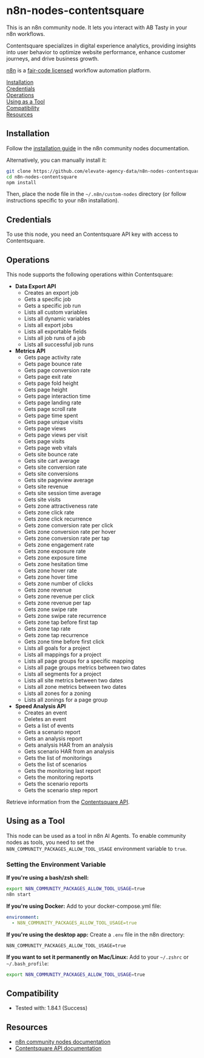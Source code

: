 # n8n-nodes-contentsquare  

This is an n8n community node. It lets you interact with AB Tasty in your n8n workflows.  

Contentsquare specializes in digital experience analytics, providing insights into user behavior to optimize website performance, enhance customer journeys, and drive business growth.

[n8n](https://n8n.io/) is a [fair-code licensed](https://docs.n8n.io/reference/license/) workflow automation platform.  

[Installation](#installation)  
[Credentials](#credentials)    
[Operations](#operations)   
[Using as a Tool](#using-as-a-tool)  
[Compatibility](#compatibility)  
[Resources](#resources)  

## Installation  

Follow the [installation guide](https://docs.n8n.io/integrations/community-nodes/installation/) in the n8n community nodes documentation.  

Alternatively, you can manually install it:  

```sh  
git clone https://github.com/elevate-agency-data/n8n-nodes-contentsquare.git 
cd n8n-nodes-contentsquare 
npm install  
```  

Then, place the node file in the `~/.n8n/custom-nodes` directory (or follow instructions specific to your n8n installation).   

## Credentials  

To use this node, you need an Contentsquare API key with access to Contentsquare.  

## Operations  

This node supports the following operations within Contentsquare:  

* **Data Export API**
    - Creates an export job 
    - Gets a specific job
    - Gets a specific job run
    - Lists all custom variables
    - Lists all dynamic variables
    - Lists all export jobs
    - Lists all exportable fields
    - Lists all job runs of a job
    - Lists all successful job runs
* **Metrics API**
    - Gets page activity rate
    - Gets page bounce rate
    - Gets page conversion rate
    - Gets page exit rate
    - Gets page fold height
    - Gets page height
    - Gets page interaction time
    - Gets page landing rate
    - Gets page scroll rate
    - Gets page time spent
    - Gets page unique visits
    - Gets page views
    - Gets page views per visit
    - Gets page visits
    - Gets page web vitals
    - Gets site bounce rate
    - Gets site cart average
    - Gets site conversion rate
    - Gets site conversions
    - Gets site pageview average
    - Gets site revenue
    - Gets site session time average
    - Gets site visits
    - Gets zone attractiveness rate
    - Gets zone click rate
    - Gets zone click recurrence
    - Gets zone conversion rate per click
    - Gets zone conversion rate per hover
    - Gets zone conversion rate per tap
    - Gets zone engagement rate
    - Gets zone exposure rate
    - Gets zone exposure time
    - Gets zone hesitation time
    - Gets zone hover rate
    - Gets zone hover time
    - Gets zone number of clicks
    - Gets zone revenue
    - Gets zone revenue per click
    - Gets zone revenue per tap
    - Gets zone swipe rate
    - Gets zone swipe rate recurrence
    - Gets zone tap before first tap
    - Gets zone tap rate
    - Gets zone tap recurrence
    - Gets zone time before first click
    - Lists all goals for a project
    - Lists all mappings for a project
    - Lists all page groups for a specific mapping
    - Lists all page groups metrics between two dates
    - Lists all segments for a project
    - Lists all site metrics between two dates
    - Lists all zone metrics between two dates
    - Lists all zones for a zoning
    - Lists all zonings for a page group
* **Speed Analysis API**
    - Creates an event
    - Deletes an event
    - Gets a list of events
    - Gets a scenario report
    - Gets an analysis report
    - Gets analysis HAR from an analysis
    - Gets scenario HAR from an analysis
    - Gets the list of monitorings
    - Gets the list of scenarios
    - Gets the monitoring last report
    - Gets the monitoring reports
    - Gets the scenario reports
    - Gets the scenario step report

Retrieve information from the [Contentsquare API](https://docs.contentsquare.com/en/api/export/). 

## Using as a Tool

This node can be used as a tool in n8n AI Agents. To enable community nodes as tools, you need to set the `N8N_COMMUNITY_PACKAGES_ALLOW_TOOL_USAGE` environment variable to `true`.

### Setting the Environment Variable

**If you're using a bash/zsh shell:**
```bash
export N8N_COMMUNITY_PACKAGES_ALLOW_TOOL_USAGE=true
n8n start
```

**If you're using Docker:**
Add to your docker-compose.yml file:
```yaml
environment:
  - N8N_COMMUNITY_PACKAGES_ALLOW_TOOL_USAGE=true
```

**If you're using the desktop app:**
Create a `.env` file in the n8n directory:
```
N8N_COMMUNITY_PACKAGES_ALLOW_TOOL_USAGE=true
```

**If you want to set it permanently on Mac/Linux:**
Add to your `~/.zshrc` or `~/.bash_profile`:
```bash
export N8N_COMMUNITY_PACKAGES_ALLOW_TOOL_USAGE=true
```

## Compatibility  

- Tested with: 1.84.1 (Success)

## Resources  

- [n8n community nodes documentation](https://docs.n8n.io/integrations/community-nodes/)  
- [Contentsquare API documentation](https://docs.contentsquare.com/en/api/export/)